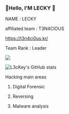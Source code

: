 ###  👋Hello, I'M LECKY 👋

NAME : LECKY 

affiliated team : T3N4CIOUS

https://t3n4ci0us.kr/

Team Rank : Leader

<img src="https://img.shields.io/badge/Python-3776AB?style=for-the-badge&logo=Python&logoColor=white"> 

![L3cKey's GitHub stats](https://github-readme-stats.vercel.app/api?username=L3cKey&show_icons=true&theme=nightowl)

Hacking main areas
1. Digital Forensic

2. Reversing

3. Malware analysis
